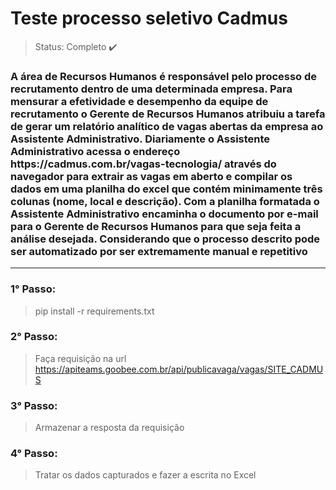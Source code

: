 <h1>Teste processo seletivo Cadmus</h1>

> Status: Completo ✔️

<h3>A área de Recursos Humanos é responsável pelo processo de recrutamento dentro de uma 
determinada empresa. Para mensurar a efetividade e desempenho da equipe de recrutamento o 
Gerente de Recursos Humanos atribuiu a tarefa de gerar um relatório analítico de vagas abertas 
da empresa ao Assistente Administrativo. Diariamente o Assistente Administrativo acessa o 
endereço https://cadmus.com.br/vagas-tecnologia/ através do navegador para extrair as vagas 
em aberto e compilar os dados em uma planilha do excel que contém minimamente três colunas 
(nome, local e descrição). Com a planilha formatada o Assistente Administrativo encaminha o 
documento por e-mail para o Gerente de Recursos Humanos para que seja feita a análise desejada. 
Considerando que o processo descrito pode ser automatizado por ser extremamente manual e 
repetitivo</h3>

<hr>
<h3>1° Passo:</h3>

> pip install -r requirements.txt

<h3>2° Passo:</h3>

> Faça requisição na url https://apiteams.goobee.com.br/api/publicavaga/vagas/SITE_CADMUS

<h3>3° Passo:</h3>

> Armazenar a resposta da requisição

<h3>4° Passo:</h3>

> Tratar os dados capturados e fazer a escrita no Excel
